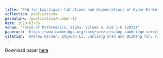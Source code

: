 ```yaml
---
title: "P=W for Lagrangian fibrations and degenerations of hyper-Kähler manifolds"
collection: publications
permalink: /publication/number-12
date: 2020-03-06
venue: 'Forum of Mathematics, Sigma, Volume 9, e50 1-6 (2021)'
paperurl: 'https://www.cambridge.org/core/services/aop-cambridge-core/content/view/2D8C80E7CE32C1D9607FEF07F211D14C/S2050509421000311a.pdf/div-class-title-span-class-italic-p-span-span-class-italic-w-span-for-lagrangian-fibrations-and-degenerations-of-hyper-kahler-manifolds-div.pdf'
citation: 'Andrew Harder, Zhiyuan Li, Junliang Shen and Qizheng Yin; <i>Forum of Mathematics, Sigma</i>, Volume 9, e50 1-6 (2021).'
---
```


Download paper [here](https://www.cambridge.org/core/services/aop-cambridge-core/content/view/2D8C80E7CE32C1D9607FEF07F211D14C/S2050509421000311a.pdf/div-class-title-span-class-italic-p-span-span-class-italic-w-span-for-lagrangian-fibrations-and-degenerations-of-hyper-kahler-manifolds-div.pdf)
